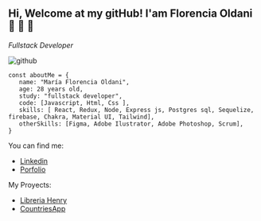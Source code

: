 <br />

## __Hi, Welcome at my gitHub! I'am Florencia Oldani 👋 👋 👋__ 
<i>Fullstack Developer</i>

![github](https://user-images.githubusercontent.com/94810819/193475174-0acbbbc9-cf3b-4367-acd2-2e36ab14602a.jpg)


```
const aboutMe = {
   name: "María Florencia Oldani",
   age: 28 years old,
   study: "fullstack developer",
   code: [Javascript, Html, Css ],
   skills: [ React, Redux, Node, Express js, Postgres sql, Sequelize, firebase, Chakra, Material UI, Tailwind],
   otherSkills: [Figma, Adobe Ilustrator, Adobe Photoshop, Scrum],
}

```

You can find me:
- [Linkedin](https://www.linkedin.com/in/florencia-oldani-a59647157/)
- [Porfolio](https://porfolio-fullstack-flor-oldani.vercel.app/)


My Proyects:
- [Libreria Henry](https://henry-library.netlify.app/)
- [CountriesApp](https://countries-flor.netlify.app/)





<!--
**MFlorO/MFlorO** is a ✨ _special_ ✨ repository because its `README.md` (this file) appears on your GitHub profile.

Here are some ideas to get you started:

- 🔭 I’m currently working on ...
- 🌱 I’m currently learning ...
- 👯 I’m looking to collaborate on ...
- 🤔 I’m looking for help with ...
- 💬 Ask me about ...
- 📫 How to reach me: ...
- 😄 Pronouns: ...
- ⚡ Fun fact: ...
-->
